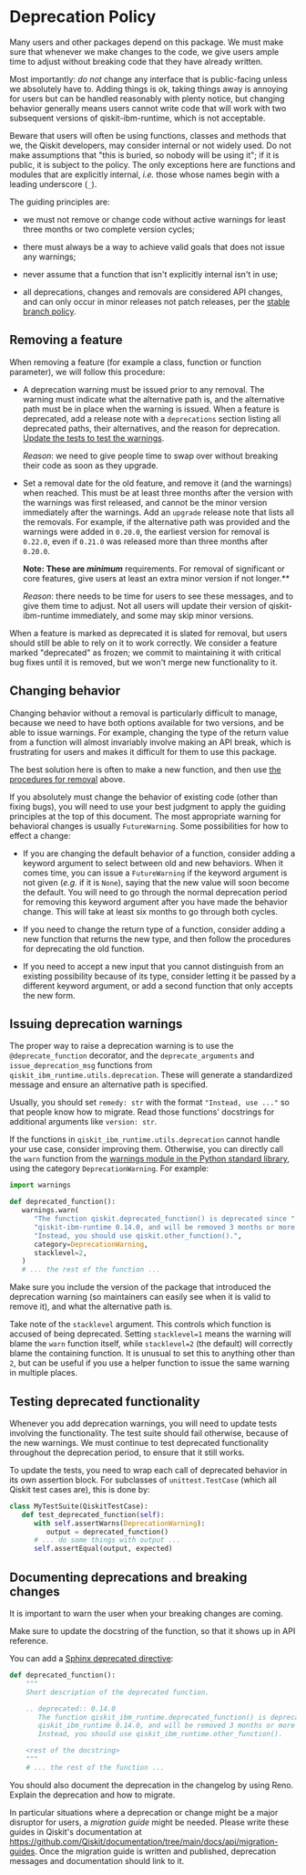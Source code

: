 # Deprecation Policy

Many users and other packages depend on this package.  We must
make sure that whenever we make changes to the code, we give users ample time to
adjust without breaking code that they have already written.

Most importantly: *do not* change any interface that is public-facing unless we
absolutely have to.  Adding things is ok, taking things away is annoying for
users but can be handled reasonably with plenty notice, but changing behavior
generally means users cannot write code that will work with two subsequent
versions of qiskit-ibm-runtime, which is not acceptable.

Beware that users will often be using functions, classes and methods that we,
the Qiskit developers, may consider internal or not widely used.  Do not make
assumptions that "this is buried, so nobody will be using it"; if it is public,
it is subject to the policy.  The only exceptions here are functions and modules
that are explicitly internal, *i.e.* those whose names begin with a leading
underscore (`_`).

The guiding principles are:

- we must not remove or change code without active warnings for least three
  months or two complete version cycles;

- there must always be a way to achieve valid goals that does not issue any
  warnings;

- never assume that a function that isn't explicitly internal isn't in use;

- all deprecations, changes and removals are considered API changes, and can
  only occur in minor releases not patch releases, per the [stable branch policy](https://github.com/Qiskit/qiskit/blob/main/MAINTAINING.md#stable-branch-policy).


## Removing a feature

When removing a feature (for example a class, function or function parameter),
we will follow this procedure:

- A deprecation warning must be issued prior to any removal. The warning
  must indicate what the alternative path is, and the alternative path
  must be in place when the warning is issued. When a feature is
  deprecated, add a
  release note with a `deprecations` section listing all deprecated paths,
  their alternatives, and the reason for deprecation.  [Update the tests to test the warnings](#testing-deprecated-functionality).

   *Reason*: we need to give people time to swap over without breaking their
   code as soon as they upgrade.

- Set a removal date for the old feature, and remove it (and the warnings) when
  reached.  This must be at least three months after the version with the
  warnings was first released, and cannot be the minor version immediately
  after the warnings.  Add an `upgrade` release note that lists all the
  removals.  For example, if the alternative path was provided
  and the warnings were added in `0.20.0`, the earliest version for removal
  is `0.22.0`, even if `0.21.0` was released more than three months after
  `0.20.0`.

  **Note: These are _minimum_** requirements.  For removal of significant or core features, give
  users at least an extra minor version if not longer.**

  *Reason*: there needs to be time for users to see these messages, and to give
  them time to adjust.  Not all users will update their version of qiskit-ibm-runtime
  immediately, and some may skip minor versions.

When a feature is marked as deprecated it is slated for removal, but users
should still be able to rely on it to work correctly.  We consider a feature
marked "deprecated" as frozen; we commit to maintaining it with critical bug
fixes until it is removed, but we won't merge new functionality to it.


## Changing behavior


Changing behavior without a removal is particularly difficult to manage, because
we need to have both options available for two versions, and be able to issue
warnings.  For example, changing the type of the return value from a function
will almost invariably involve making an API break, which is frustrating for
users and makes it difficult for them to use this package.

The best solution here is often to make a new function, and then use [the procedures for removal](#removing-features) above.

If you absolutely must change the behavior of existing code (other than fixing
bugs), you will need to use your best judgment to apply the guiding principles
at the top of this document.  The most appropriate warning for behavioral
changes is usually `FutureWarning`.  Some possibilities for how to effect a
change:

- If you are changing the default behavior of a function, consider adding a
  keyword argument to select between old and new behaviors.  When it comes time,
  you can issue a `FutureWarning` if the keyword argument is not given
  (*e.g.* if it is `None`), saying that the new value will soon become the
  default.  You will need to go through the normal deprecation period for
  removing this keyword argument after you have made the behavior change.  This
  will take at least six months to go through both cycles.

- If you need to change the return type of a function, consider adding a new
  function that returns the new type, and then follow the procedures for
  deprecating the old function.

- If you need to accept a new input that you cannot distinguish from an existing
  possibility because of its type, consider letting it be passed by a different
  keyword argument, or add a second function that only accepts the new form.



## Issuing deprecation warnings

The proper way to raise a deprecation warning is to use the `@deprecate_function` decorator, and
the `deprecate_arguments` and `issue_deprecation_msg` functions
from `qiskit_ibm_runtime.utils.deprecation`.
These will generate a standardized message and ensure an alternative path is specified.

Usually, you should set `remedy: str` with the format `"Instead, use ..."` so that
people know how to migrate. Read those functions' docstrings for additional arguments like
`version: str`.

If the functions in `qiskit_ibm_runtime.utils.deprecation` cannot handle your use case, consider improving
them. Otherwise, you can directly call the `warn` function
from the [warnings module in the Python standard library](https://docs.python.org/3/library/warnings.html),
using the category `DeprecationWarning`.  For example:

```python
import warnings

def deprecated_function():
   warnings.warn(
      "The function qiskit.deprecated_function() is deprecated since "
      "qiskit-ibm-runtime 0.14.0, and will be removed 3 months or more later. "
      "Instead, you should use qiskit.other_function().",
      category=DeprecationWarning,
      stacklevel=2,
   )
   # ... the rest of the function ...

```

Make sure you include the version of the package that introduced the deprecation
warning (so maintainers can easily see when it is valid to remove it), and what
the alternative path is.

Take note of the `stacklevel` argument.  This controls which function is
accused of being deprecated.  Setting `stacklevel=1` means the
warning will blame the `warn` function itself, while `stacklevel=2` (the default) will
correctly blame the containing function.  It is unusual to set this to anything
other than `2`, but can be useful if you use a helper function to issue the
same warning in multiple places.


## Testing deprecated functionality

Whenever you add deprecation warnings, you will need to update tests involving
the functionality.  The test suite should fail otherwise, because of the new
warnings.  We must continue to test deprecated functionality throughout the
deprecation period, to ensure that it still works.

To update the tests, you need to wrap each call of deprecated behavior in its
own assertion block.  For subclasses of `unittest.TestCase` (which all Qiskit
test cases are), this is done by:


```python
class MyTestSuite(QiskitTestCase):
   def test_deprecated_function(self):
      with self.assertWarns(DeprecationWarning):
         output = deprecated_function()
      # ... do some things with output ...
      self.assertEqual(output, expected)
```

## Documenting deprecations and breaking changes

It is important to warn the user when your breaking changes are coming.

Make sure to update the docstring of the function, so that it shows up in
API reference.

You can add a [Sphinx deprecated directive](https://www.sphinx-doc.org/en/master/usage/restructuredtext/directives.html#directive-deprecated):


```python
def deprecated_function():
    """
    Short description of the deprecated function.

    .. deprecated:: 0.14.0
       The function qiskit_ibm_runtime.deprecated_function() is deprecated since
       qiskit_ibm_runtime 0.14.0, and will be removed 3 months or more later.
       Instead, you should use qiskit_ibm_runtime.other_function().

    <rest of the docstring>
    """
    # ... the rest of the function ...
```


You should also document the deprecation in the changelog by using Reno. Explain the deprecation
and how to migrate.

In particular situations where a deprecation or change might be a major disruptor for users, a
*migration guide* might be needed. Please write these guides in Qiskit's documentation at
https://github.com/Qiskit/documentation/tree/main/docs/api/migration-guides. Once
the migration guide is written and published, deprecation
messages and documentation should link to it.
